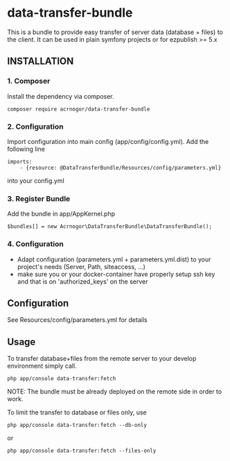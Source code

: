 data-transfer-bundle
====================

This is a bundle to provide easy transfer of server data (database + files) to the client. It can be used in plain symfony projects or for ezpublish >= 5.x

## INSTALLATION ##

### 1. Composer
Install the dependency via composer.
```
composer require acrnogor/data-transfer-bundle
```

### 2. Configuration
Import configuration into main config (app/config/config.yml). Add the following line
```
imports:
    - {resource: @DataTransferBundle/Resources/config/parameters.yml}
```
into your config.yml

### 3. Register Bundle
Add the bundle in app/AppKernel.php
```
$bundles[] = new Acrnogor\DataTransferBundle\DataTransferBundle();
```

### 4. Configuration
* Adapt configuration (parameters.yml + parameters.yml.dist) to your project's needs (Server, Path, siteaccess, ...)
* make sure you or your docker-container have properly setup ssh key and that is on 'authorized_keys' on the server

## Configuration ##

See Resources/config/parameters.yml for details

## Usage ##

To transfer database+files from the remote server to your develop environment simply call.
```
php app/console data-transfer:fetch
```

NOTE: The bundle must be already deployed on the remote side in order to work.

To limit the transfer to database or files only, use
```
php app/console data-transfer:fetch --db-only
```
or 
```
php app/console data-transfer:fetch --files-only
```

